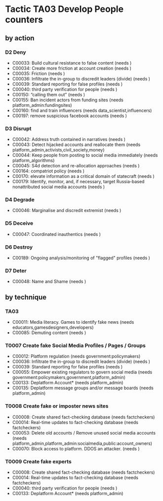 # Tactic TA03 Develop People counters

## by action


### D2 Deny
* C00033: Build cultural resistance to false content (needs )
* C00034: Create more friction at account creation (needs )
* C00035: Friction (needs )
* C00036: Infiltrate the in-group to discredit leaders (divide) (needs )
* C00039: Standard reporting for false profiles (needs )
* C00040: third party verification for people (needs )
* C00150: “calling them out” (needs )
* C00155: Ban incident actors from funding sites (needs platform_admin:fundingsites)
* C00160: find and train influencers (needs data_scientist,influencers)
* C00197: remove suspicious facebook accounts (needs )

### D3 Disrupt
* C00042: Address truth contained in narratives (needs )
* C00043: Detect hijacked accounts and reallocate them  (needs platform_admin,activists,civil_society,money)
* C00044: Keep people from posting to social media immediately (needs platform_algorithms)
* C00045: S4d detection and re-allocation approaches (needs )
* C00164: compatriot policy (needs )
* C00170: elevate information as a critical domain of statecraft (needs )
* C00179: Identify, monitor, and, if necessary, target Russia-based nonattributed social media accounts  (needs )

### D4 Degrade
* C00046: Marginalise and discredit extremist (needs )

### D5 Deceive
* C00047: Coordinated inauthentics (needs )

### D6 Destroy
* C00189: Ongoing analysis/monitoring of "flagged" profiles (needs )

### D7 Deter
* C00048: Name and Shame (needs )

## by technique


### TA03
* C00011: Media literacy. Games to identify fake news (needs educators,gamesdesigners,developers)
* C00085: Demuting content (needs )

### T0007 Create fake Social Media Profiles / Pages / Groups
* C00012: Platform regulation (needs government:policymakers)
* C00036: Infiltrate the in-group to discredit leaders (divide) (needs )
* C00039: Standard reporting for false profiles (needs )
* C00055: Empower existing regulators to govern social media (needs government:policymakers,government,platform_admin)
* C00133: Deplatform Account* (needs platform_admin)
* C00135: Deplatform message groups and/or message boards (needs platform_admin)

### T0008 Create fake or imposter news sites
* C00008: Create shared fact-checking database (needs factcheckers)
* C00014: Real-time updates to fact-checking database (needs factcheckers)
* C00053: Delete old accounts / Remove unused social media accounts (needs platform_admin,platform_admin:socialmedia,public:account_owners)
* C00070: Block access to platform. DDOS an attacker. (needs )

### T0009 Create fake experts
* C00008: Create shared fact-checking database (needs factcheckers)
* C00014: Real-time updates to fact-checking database (needs factcheckers)
* C00040: third party verification for people (needs )
* C00133: Deplatform Account* (needs platform_admin)

